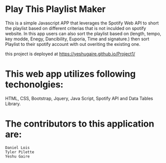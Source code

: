 # Play This Playlist Maker
This is a simple Javascript APP that leverages the Spotify Web API to short the playlist based on different criterias that is not inculded on spotify website. 
In this app users can also sort the playlist based on (length, tempo, key modde, Enegy, Dancibility, Euporia, Time and signature.) then sort Playlist to their spotify account with out overiting the existing one.

this project is deployed at https://yeshugaire.github.io/Project1/

# This web app utilizes following techonolgies:
HTML, CSS, Bootstrap, Jquery, Java Script,  Spotify API and Data Tables Library. 

# The contributors to this application are:
    Daniel Lois
    Tyler Pilette
    Yeshu Gaire
